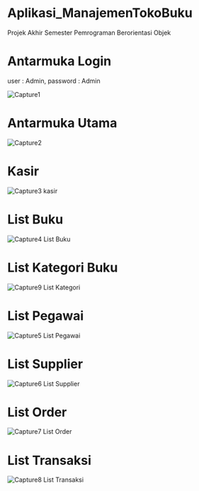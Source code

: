 # Aplikasi_ManajemenTokoBuku
Projek Akhir Semester Pemrograman Berorientasi Objek

# Antarmuka Login
user : Admin, password : Admin

![Capture1](https://user-images.githubusercontent.com/60762912/105083884-85d5a280-5ad0-11eb-94fa-0c6832427f44.PNG)

# Antarmuka Utama
![Capture2](https://user-images.githubusercontent.com/60762912/104845485-b969ce80-5910-11eb-93bb-0d4e48114b48.PNG)

# Kasir
![Capture3 kasir](https://user-images.githubusercontent.com/60762912/104845497-c2f33680-5910-11eb-9888-e11290caddd9.PNG)

# List Buku
![Capture4 List Buku](https://user-images.githubusercontent.com/60762912/104845556-0a79c280-5911-11eb-8492-29ef712ebc04.PNG)

# List Kategori Buku
![Capture9 List Kategori](https://user-images.githubusercontent.com/60762912/104845595-414fd880-5911-11eb-9a17-b819c54fad6c.PNG)

# List Pegawai
![Capture5 List Pegawai](https://user-images.githubusercontent.com/60762912/104845535-f1711180-5910-11eb-909d-78941e92aadb.PNG)

# List Supplier
![Capture6 List Supplier](https://user-images.githubusercontent.com/60762912/104845568-149bc100-5911-11eb-8910-3b70e7430185.PNG)

# List Order
![Capture7 List Order](https://user-images.githubusercontent.com/60762912/104845577-27ae9100-5911-11eb-8e68-1253c3464f0e.PNG)

# List Transaksi
![Capture8 List Transaksi](https://user-images.githubusercontent.com/60762912/104845584-32692600-5911-11eb-9ba7-1b63f9aadf1f.PNG)
